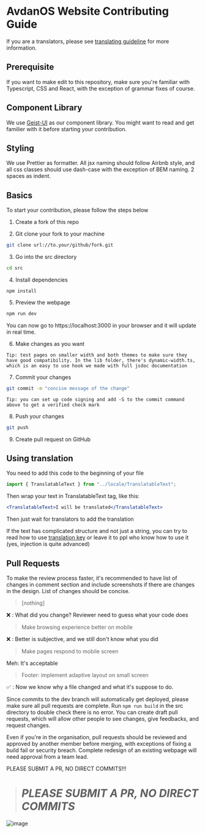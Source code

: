 # AvdanOS Website Contributing Guide

If you are a translators, please see [translating guideline](https://github.com/Avdan-OS/Website/blob/dev/TRANSLATING.md) for more information.

## Prerequisite

If you want to make edit to this repository, make sure you're familiar with Typescript, CSS and React, with the exception of grammar fixes of course.

## Component Library

We use [Geist-UI](https://geist-ui.dev/) as our component library. You might want to read and get familier with it before starting your contribution.

## Styling

We use Prettier as formatter. All jsx naming should follow Airbnb style, and all css classes should use dash-case with the exception of BEM naming. 2 spaces as indent.

## Basics

To start your contribution, please follow the steps below

1. Create a fork of this repo

2. Git clone your fork to your machine

```sh
git clone url://to.your/github/fork.git
```

3. Go into the src directory

```sh
cd src
```

4. Install dependencies

```shell
npm install
```

5. Preview the webpage

```sh
npm run dev
```

You can now go to https://localhost:3000 in your browser and it will update in real time.

6. Make changes as you want

`Tip: test pages on smaller width and both themes to make sure they have good compatibility. In the lib folder, there's dynamic-width.ts, which is an easy to use hook we made with full jsdoc documentation`

7. Commit your changes

```sh
git commit -m "concise message of the change"
```

`Tip: you can set up code signing and add -S to the commit command above to get a verified check mark`

8. Push your changes

```sh
git push
```

9. Create pull request on GitHub

## Using translation

You need to add this code to the beginning of your file

```js
import { TranslatableText } from "../locale/TranslatableText";
```

Then wrap your text in TranslatableText tag, like this:

```jsx
<TranslatableText>I will be translated</TranslatableText>
```

Then just wait for translators to add the translation

If the text has complicated structure and not just a string, you can try to read how to use [translation key](https://github.com/Avdan-OS/Website/blob/dev/src/components/translation/translationKey.md) or leave it to ppl who know how to use it (yes, injection is quite advanced)

## Pull Requests

To make the review process faster, it's recommended to have list of changes in comment section and include screenshots if there are changes in the design. List of changes should be concise.

> [nothing]

❌ : What did you change? Reviewer need to guess what your code does

> Make browsing experience better on mobile

❌ : Better is subjective, and we still don't know what you did

> Make pages respond to mobile screen

Meh: It's acceptable

> Footer: implement adaptive layout on small screen

✅ : Now we know why a file changed and what it's suppose to do.

Since commits to the dev branch will automatically get deployed, please make sure all pull requests are complete. Run `npm run build` in the src directory to double check there is no error. You can create draft pull requests, which will allow other people to see changes, give feedbacks, and request changes.

Even if you're in the organisation, pull requests should be reviewed and approved by another member before merging, with exceptions of fixing a build fail or security breach. Complete redesign of an existing webpage will need approval from a team lead.

PLEASE SUBMIT A PR, NO DIRECT COMMITS!!!

> # _PLEASE SUBMIT A PR, NO DIRECT COMMITS_

![image](https://user-images.githubusercontent.com/51555391/176925763-cdfd57ba-ae1e-4bf3-85e9-b3ebd30b1d59.png)
